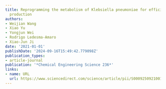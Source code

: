 ```yaml
---
title: Reprogramming the metabolism of Klebsiella pneumoniae for efficient 1, 3-propanediol
  production
authors:
- Weijian Wang
- Xiao Yu
- Yongjun Wei
- Rodrigo Ledesma-Amaro
- Xiao-Jun Ji
date: '2021-01-01'
publishDate: '2024-09-16T15:49:42.779098Z'
publication_types:
- article-journal
publication: '*Chemical Engineering Science 236*'
links:
- name: URL
  url: https://www.sciencedirect.com/science/article/pii/S0009250921001044
---
```

